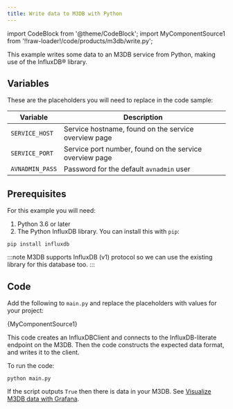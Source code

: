 ```yaml
---
title: Write data to M3DB with Python
---
```


import CodeBlock from '@theme/CodeBlock';
import MyComponentSource1 from '!!raw-loader!/code/products/m3db/write.py';

This example writes some data to an M3DB service from Python, making use
of the InfluxDB® library.

## Variables

These are the placeholders you will need to replace in the code sample:

 | Variable        | Description                                             |
 | --------------- | ------------------------------------------------------- |
 | `SERVICE_HOST`  | Service hostname, found on the service overview page    |
 | `SERVICE_PORT`  | Service port number, found on the service overview page |
 | `AVNADMIN_PASS` | Password for the default `avnadmin` user                |

## Prerequisites

For this example you will need:

1.  Python 3.6 or later
2.  The Python InfluxDB library. You can install this with `pip`:

```
pip install influxdb
```

:::note
M3DB supports InfluxDB (v1) protocol so we can use the existing library
for this database too.
:::

## Code

Add the following to `main.py` and replace the placeholders with values
for your project:

<CodeBlock language='python'>{MyComponentSource1}</CodeBlock>

This code creates an InfluxDBClient and connects to the
InfluxDB-literate endpoint on the M3DB. Then the code constructs the
expected data format, and writes it to the client.

To run the code:

```
python main.py
```

If the script outputs `True` then there is data in your M3DB. See
[Visualize M3DB data with Grafana](/docs/products/m3db/howto/grafana).
